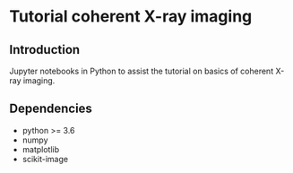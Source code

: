 Tutorial coherent X-ray imaging
===============================

Introduction
------------
Jupyter notebooks in Python to assist the tutorial on basics of coherent X-ray imaging.

Dependencies
------------
* python >= 3.6
* numpy
* matplotlib
* scikit-image
